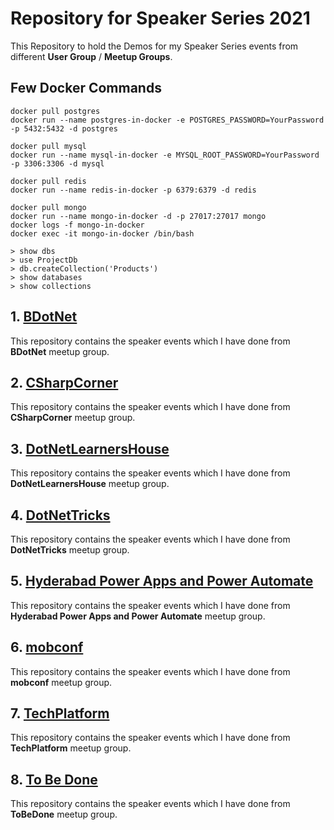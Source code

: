 # Repository for Speaker Series 2021
This Repository to hold the Demos for my Speaker Series events from different **User Group** / **Meetup Groups**.

## Few Docker Commands
```
docker pull postgres
docker run --name postgres-in-docker -e POSTGRES_PASSWORD=YourPassword -p 5432:5432 -d postgres

docker pull mysql
docker run --name mysql-in-docker -e MYSQL_ROOT_PASSWORD=YourPassword -p 3306:3306 -d mysql

docker pull redis
docker run --name redis-in-docker -p 6379:6379 -d redis

docker pull mongo
docker run --name mongo-in-docker -d -p 27017:27017 mongo
docker logs -f mongo-in-docker
docker exec -it mongo-in-docker /bin/bash

> show dbs
> use ProjectDb
> db.createCollection('Products')
> show databases
> show collections
```

## 1. [BDotNet](https://github.com/vishipayyallore/speaker_series_2021/tree/master/BDotNet)
This repository contains the speaker events which I have done from **BDotNet** meetup group.

## 2. [CSharpCorner](https://github.com/vishipayyallore/speaker_series_2021/tree/master/CSharpCorner)
This repository contains the speaker events which I have done from **CSharpCorner** meetup group.

## 3. [DotNetLearnersHouse](https://github.com/vishipayyallore/speaker_series_2021/tree/master/DotNetLearnersHouse)
This repository contains the speaker events which I have done from **DotNetLearnersHouse** meetup group.

## 4. [DotNetTricks](https://github.com/vishipayyallore/speaker_series_2021/tree/master/DotNetTricks)
This repository contains the speaker events which I have done from **DotNetTricks** meetup group.

## 5. [Hyderabad Power Apps and Power Automate](https://github.com/vishipayyallore/speaker_series_2021/tree/master/HPA-PA)
This repository contains the speaker events which I have done from **Hyderabad Power Apps and Power Automate** meetup group.

## 6. [mobconf](https://github.com/vishipayyallore/speaker_series_2021/tree/master/mobconf)
This repository contains the speaker events which I have done from **mobconf** meetup group.

## 7. [TechPlatform](https://github.com/vishipayyallore/speaker_series_2021/tree/master/TechPlatform)
This repository contains the speaker events which I have done from **TechPlatform** meetup group.

## 8. [To Be Done](http://tobe.done)
This repository contains the speaker events which I have done from **ToBeDone** meetup group.

